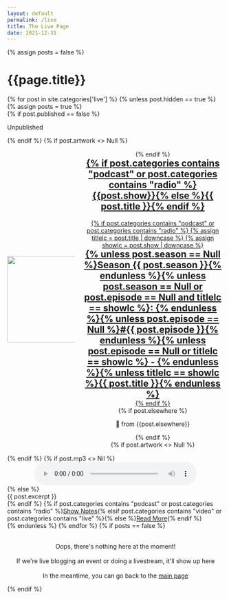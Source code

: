 ```yaml
---
layout: default
permalink: /live
title: The Live Page
date: 2021-12-31
---
```

{% assign posts = false %}
<h1>{{page.title}}</h1>
<div class="posts">
  {% for post in site.categories['live'] %}
  {% unless post.hidden == true %}
  {% assign posts = true %}
<article style="{% if post.categories contains "video" %}background-color: rgb(81, 180, 250); {% elsif post.categories contains "podcast" or post.categories contains "radio" %}background-color: rgb(138, 234, 146); {% elsif post.categories contains "update" %}background-color: rgba(255,128,0,0.25); {% endif %}padding: 1em;" class="post">
      {% if post.published == false %}
        <div class="post-unpublished">
          <p class="split">Unpublished</p>
        </div>
      {% endif %}
      {% if post.artwork <> Null %}
        <div style="display: grid; grid-template-columns: repeat(3, minmax(0, 1fr)); text-align: center; grid-gap: 1rem; margin:15px 0">
          <div style="display: flex; flex-direction: column; height: 100%; justify-content: center; align-items: center;"><img height=auto width="200" style="vertical-align:middle;" src="{{post.artwork}}"></div>
          <div style="grid-column-start: 2; grid-column-end: 4; display: flex; flex-direction: column; height: 100%; justify-content: center;">
      {% endif %}
      <a href="{{ site.baseurl }}{{ post.url }}">
        <h1 style="margin-top: 0;">{% if post.categories contains "podcast" or post.categories contains "radio" %}{{post.show}}{% else %}{{ post.title }}{% endif %}</h1>
        {% if post.categories contains "podcast" or post.categories contains "radio" %}
          {% assign titlelc = post.title | downcase %}
          {% assign showlc = post.show | downcase %}
          <h2 style="margin: 0;">{% unless post.season == Null %}Season {{ post.season }}{% endunless %}{% unless post.season == Null or post.episode == Null and titlelc == showlc %}: {% endunless %}{% unless post.episode == Null %}#{{ post.episode }}{% endunless %}{% unless post.episode == Null or titlelc == showlc %} - {% endunless %}{% unless titlelc == showlc %}{{ post.title }}{% endunless %}</h2>
        {% endif %}
      </a>
      <div class="post-elsewhere">
        {% if post.elsewhere %}<p style="text-align: center;">🔀 from {{post.elsewhere}}</p>{% endif %}
      </div>
      {% if post.artwork <> Null %}
      </div>
        </div>
      {% endif %}
      {% if post.mp3 <> Nil %}
      <div style="text-align:center">
      <audio controls style="width: 75%;">
        <source src="{{ post.mp3 }}" type="audio/mpeg">
        Your browser does not support the audio element.
      </audio>
    </div>
    {% else %}
      <div class="entry">
        {{ post.excerpt }}
      </div>
      {% endif %}
      {% if post.categories contains "podcast" or post.categories contains "radio" %}<a href="{{ site.baseurl }}{{ post.url }}" class="read-more">Show Notes</a>{% elsif post.categories contains "video" or post.categories contains "live" %}{% else %}<a href="{{ site.baseurl }}{{ post.url }}" class="read-more">Read More</a>{% endif %}
    </article>
  {% endunless %}
  {% endfor %}
  {% if posts == false %}
  <p style="text-align:center;" ><br />Oops, there's nothing here at the moment!<br /><br />If we're live blogging an event or doing a livestream, it'll show up here<br /><br />In the meantime, you can go back to the <a href="{{ site.baseurl }}/">main page</a></p>
  {% endif %}
